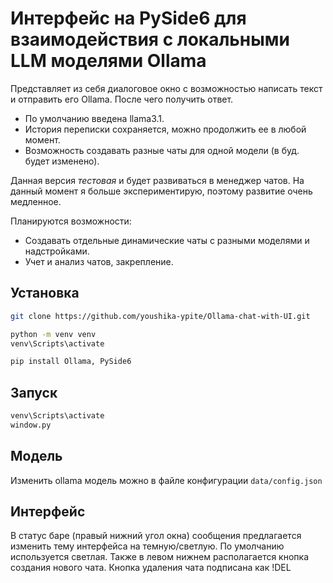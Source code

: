 # Интерфейс на PySide6 для взаимодействия с локальными LLM моделями Ollama

Представляет из себя диалоговое окно с возможностью написать текст и отправить его Ollama. После чего получить ответ.
* По умолчанию введена llama3.1.
* История переписки сохраняется, можно продолжить ее в любой момент.
* Возможность создавать разные чаты для одной модели (в буд. будет изменено).

Данная версия *тестовая* и будет развиваться в менеджер чатов. На данный момент я больше экспериментирую, поэтому развитие очень медленное.

Планируются возможности:
* Создавать отдельные динамические чаты с разными моделями и надстройками.
* Учет и анализ чатов, закрепление.

## Установка
```bash
git clone https://github.com/youshika-ypite/Ollama-chat-with-UI.git

python -m venv venv
venv\Scripts\activate

pip install Ollama, PySide6
```
## Запуск
```bash
venv\Scripts\activate
window.py
```

## Модель
Изменить ollama модель можно в файле конфигурации `data/config.json`

## Интерфейс
В статус баре (правый нижний угол окна) сообщения предлагается изменить тему интерфейса на темную/светлую. По умолчанию используется светлая.
Также в левом нижнем располагается кнопка создания нового чата.
Кнопка удаления чата подписана как !DEL